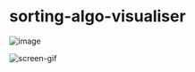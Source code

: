 # sorting-algo-visualiser



![image](https://drive.google.com/file/d/1snC8iCjFCO2-sol38C7l0SCKBx8G1U6U/view?usp=sharing)



![screen-gif](https://drive.google.com/file/d/1oUUSKfmZ0HXq8mJf7BkUd2cSaHDwJTR3/view?usp=sharing)
